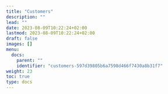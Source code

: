 ```yaml
---
title: "Customers"
description: ""
lead: ""
date: 2023-08-09T10:22:24+02:00
lastmod: 2023-08-09T10:22:24+02:00
draft: false
images: []
menu:
  docs:
    parent: ""
    identifier: "customers-597d39805b6a7598d466f7430a8b31f7"
weight: 23
toc: true
type: docs
---
```


